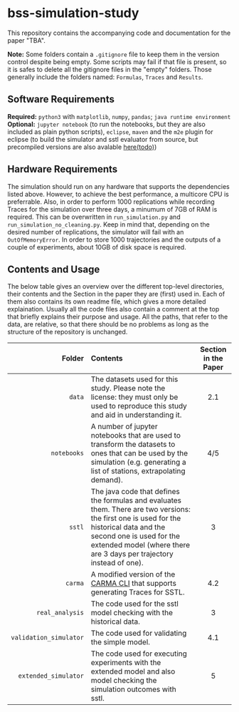 # bss-simulation-study

This repository contains the accompanying code and documentation for the paper "TBA".

**Note:** Some folders contain a `.gitignore` file to keep them in the version control despite being empty. Some scripts may fail if that file is present, so it is safes to delete all the gitignore files in the "empty" folders. Those generally include the folders named: `Formulas`, `Traces` and `Results`.

## Software Requirements

**Required:** `python3` with `matplotlib`, `numpy`, `pandas`; `java runtime environment`
**Optional:** `jupyter notebook` (to run the notebooks, but they are also included as plain python scripts), `eclipse`, `maven` and the `m2e` plugin for eclipse (to build the simulator and sstl evaluator from source, but precompiled versions are also avalable [here(todo)]())

## Hardware Requirements

The simulation should run on any hardware that supports the dependencies listed above. However, to achieve the best performance, a multicore CPU is preferrable. Also, in order to perform 1000 replications while recording Traces for the simulation over three days, a minumum of 7GB of RAM is required. This can be overwritten in `run_simulation.py` and `run_simulation_no_cleaning.py`. Keep in mind that, depending on the desired number of replications, the simulator will fail with an `OutOfMemoryError`. In order to store 1000 trajectories and the outputs of a couple of experiments, about 10GB of disk space is required.

## Contents and Usage

The below table gives an overview over the different top-level directories, their contents and the Section in the paper they are (first) used in. Each of them also contains its own readme file, which gives a more detailed explaination. Usually all the code files also contain a comment at the top that briefly explains their purpose and usage. All the paths, that refer to the data, are relative, so that there should be no problems as long as the structure of the repository is unchanged.

| Folder | Contents | Section in the Paper |
|-------:|:---------|:--------------------:|
| `data`   | The datasets used for this study. Please note the license: they must only be used to reproduce this study and aid in understanding it. | 2.1 |
| `notebooks` | A number of jupyter notebooks that are used to transform the datasets to ones that can be used by the simulation (e.g. generating a list of stations, extrapolating demand). | 4/5 |
| `sstl` | The java code that defines the formulas and evaluates them. There are two versions: the first one is used for the historical data and the second one is used for the extended model (where there are 3 days per trajectory instead of one). | 3 |
| `carma` | A modified version of the [CARMA CLI](http://quanticol.github.io/CARMA/cli.html) that supports generating Traces for SSTL. | 4.2 |
| `real_analysis` | The code used for the sstl model checking with the historical data. | 3 |
| `validation_simulator` | The code used for validating the simple model. | 4.1 |
| `extended_simulator` | The code used for executing experiments with the extended model and also model checking the simulation outcomes with sstl. | 5 |
